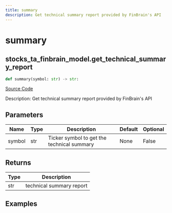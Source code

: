 ```yaml
---
title: summary
description: Get technical summary report provided by FinBrain's API
---
```

# summary

## stocks_ta_finbrain_model.get_technical_summary_report

```python
def summary(symbol: str) -> str:
```
[Source Code](https://github.com/OpenBB-finance/OpenBBTerminal/tree/main/openbb_terminal/stocks/technical_analysis/finbrain_model.py#L14)

Description: Get technical summary report provided by FinBrain's API

## Parameters

| Name | Type | Description | Default | Optional |
| ---- | ---- | ----------- | ------- | -------- |
| symbol | str | Ticker symbol to get the technical summary | None | False |

## Returns

| Type | Description |
| ---- | ----------- |
| str | technical summary report |

## Examples

